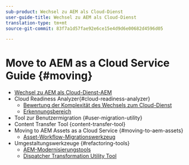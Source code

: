 ```yaml
---
sub-product: Wechsel zu AEM als Cloud-Dienst
user-guide-title: Wechsel zu AEM als Cloud-Dienst
translation-type: tm+mt
source-git-commit: 83f7a1d57fae92e6ce15e4d9d6e00682d4596d05

---
```



# Move to AEM as a Cloud Service Guide {#moving}

+ [Wechsel zu AEM als Cloud-Dienst-AEM](/help/move-to-cloud-service/home.md)
+ Cloud Readiness Analyzer{#cloud-readiness-analyzer}
   + [Bewertung der Komplexität des Wechsels zum Cloud-Dienst](/help/move-to-cloud-service/cloud-readiness-analyzer/cloud-readiness-analyzer.md)
   + [Erkennungsbereich](/help/move-to-cloud-service/cloud-readiness-analyzer/detection-scope.md)
+ Tool zur Benutzermigration {#user-migration-utility}
+ Content Transfer Tool {content-transfer-tool}
+ Moving to AEM Assets as a Cloud Service
{#moving-to-aem-assets}
   + [Asset-Workflow-Migrationswerkzeug](/help/move-to-cloud-service/moving-to-aem-assets/asset-workflow-migration-tool.md)
+ Umgestaltungswerkzeuge {#refactoring-tools}
   + [AEM-Modernisierungstools](/help/move-to-cloud-service/refactoring-tools/aem-modernization-tools.md)
   + [Dispatcher Transformation Utility Tool](/help/move-to-cloud-service/refactoring-tools/dispatcher-transformation-utility-tools.md)

